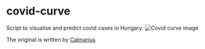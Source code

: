 # covid-curve
Script to visualise and predict covid cases in Hungary.
![Covid curve image](https://i.imgur.com/hhQ1U22.png)

The original is written by [Calmarius](https://github.com/Calmarius)

